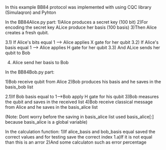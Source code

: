 In this example BB84 protocol was implemented with using CQC library (Simulaqron) and Pyhton

In the BB84Alice.py part:
1)Alice produces a secret key (100 bit)
2)For encoding the secret key ALice produce her basis (100 basis)
3)Then Alice creates a fresh qubit.

  3.1) If Alice's bits equal 1 --> Alice  applies X gate for her qubit
  3.2) If Alice's basis equal 1 --> Alice applies H gate for her qubit
  3.3) And ALice sends her qubit to Bob
  
4) Alice send her basis to Bob  

In the BB84Bob.py part:

1)Bob receive qubit from Alice
2)Bob produces his basis and he saves in the basis_bob list

 2.1)If Bob basis equal to 1-->Bob apply H gate for his qubit
3)Bob measures the qubit and saves in the received list
4)Bob receive classical message from Alice and he saves in the basis_alice list

(Note: Dont worry before the saving in basis_alice list used basis_alice[:] 
because basis_alice is a global variable)

In the calculation function:
1)If alice_basis and bob_basis equal saved the correct values 
and for testing save the correct index
1.a)If it is not equal than this is an arror 
2)And some calculaton such as error percentage

